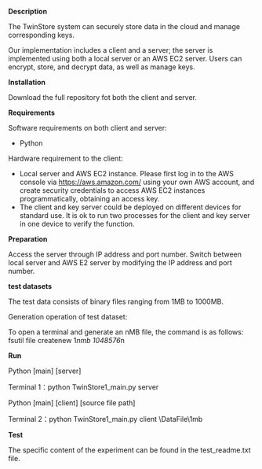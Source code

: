 **Description**


The TwinStore system can securely store data in the cloud and manage corresponding keys.

Our implementation includes a client and a server; the server is implemented using both a local server or an AWS EC2 server.
Users can encrypt, store, and decrypt data, as well as manage keys.


**Installation**

Download the full repository fot both the client and server.

**Requirements**

Software requirements on both client and server:

* Python

Hardware requirement to the client:

* Local server and AWS EC2 instance. Please first log in to the AWS console via https://aws.amazon.com/ using your own AWS account, and create security credentials to access AWS EC2 instances programmatically, obtaining an access key.
* The client and key server could be deployed on different devices for standard use. It is ok to run two processes for the client and key server in one device to verify the function.

**Preparation** 

Access the server through IP address and port number. Switch between local server and AWS E2 server by modifying the IP address and port number.

**test datasets**

The test data consists of binary files ranging from 1MB to 1000MB.

Generation operation of test dataset:

To open a terminal and generate an nMB file, the command is as follows: fsutil file createnew 1*nmb 1048576*n


**Run**

Python [main] [server]

Terminal 1：python TwinStore1_main.py server 

Python [main] [client] [source file path]

Terminal 2：python TwinStore1_main.py client \DataFile\1mb



**Test**

The specific content of the experiment can be found in the test_readme.txt file.




